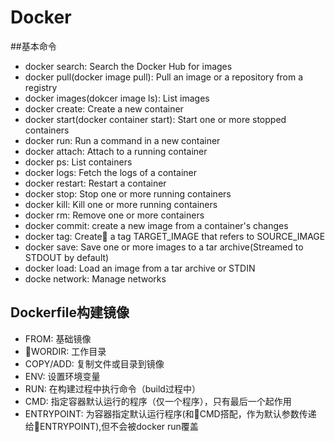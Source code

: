 # Docker


##基本命令
- docker search: Search the Docker Hub for images
- docker pull(docker image pull): Pull an image or a repository from a registry
- docker images(dokcer image ls): List images
- docker create: Create a new container
- docker start(docker container start): Start one or more stopped containers
- docker run: Run a command in a new container
- docker attach: Attach to a running container
- docker ps: List containers
- docker logs: Fetch the logs of a container
- docker restart: Restart a container
- docker stop: Stop one or more running containers
- docker kill: Kill one or more running containers
- docker rm: Remove one or more containers
- docker commit: create a new image from a container's changes
- docker tag: Create a tag TARGET_IMAGE that refers to SOURCE_IMAGE
- docker save: Save one or more images to a tar archive(Streamed to STDOUT by default)
- docker load: Load an image from a tar archive or STDIN
- docke network: Manage networks

## Dockerfile构建镜像
- FROM: 基础镜像
- WORDIR: 工作目录
- COPY/ADD: 复制文件或目录到镜像
- ENV: 设置环境变量
- RUN: 在构建过程中执行命令（build过程中）
- CMD: 指定容器默认运行的程序（仅一个程序），只有最后一个起作用
- ENTRYPOINT: 为容器指定默认运行程序(和CMD搭配，作为默认参数传递给ENTRYPOINT),但不会被docker run覆盖
